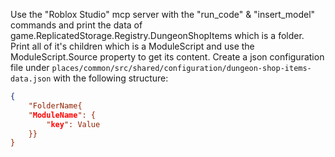 Use the "Roblox Studio" mcp server with the "run_code" & "insert_model" commands and print the data of game.ReplicatedStorage.Registry.DungeonShopItems which is a folder. Print all of it's children which is a ModuleScript and use the ModuleScript.Source property to get its content.
Create a json configuration file under `places/common/src/shared/configuration/dungeon-shop-items-data.json` with the following structure:

```json
{
	"FolderName{
	"ModuleName": {
		"key": Value
	}}
}
```
